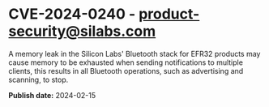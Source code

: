 # CVE-2024-0240 - product-security@silabs.com

A memory leak in the Silicon Labs' Bluetooth stack for EFR32 products may cause memory to be exhausted when sending notifications to multiple clients, this results in all Bluetooth operations, such as advertising and scanning, to stop.

**Publish date:** 2024-02-15

